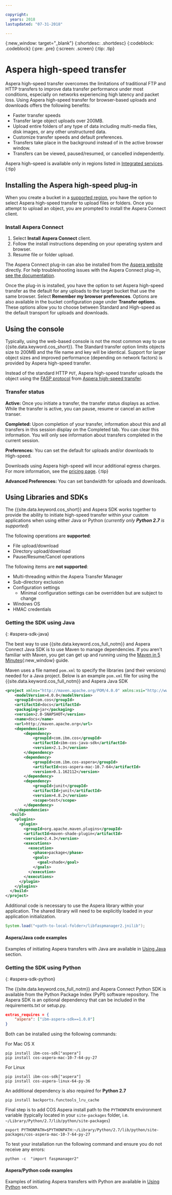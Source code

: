 ```yaml
---

copyright:
  years: 2018
lastupdated: "07-31-2018"

---
```

{:new_window: target="_blank"}
{:shortdesc: .shortdesc}
{:codeblock: .codeblock}
{:pre: .pre}
{:screen: .screen}
{:tip: .tip}

# Aspera high-speed transfer

Aspera high-speed transfer overcomes the limitations of traditional FTP and HTTP transfers to improve data transfer performance under most conditions, especially on networks experiencing high latency and packet loss. Using Aspera high-speed transfer for browser-based uploads and downloads offers the following benefits:

- Faster transfer speeds
- Transfer large object uploads over 200MB.
- Upload entire folders of any type of data including multi-media files, disk images, or any other unstructured data.
- Customize transfer speeds and default preferences.
- Transfers take place in the background instead of in the active browser window.
- Transfers can be viewed, paused/resumed, or cancelled independently.

Aspera high-speed is available only in regions listed in [Integrated services](/docs/services/cloud-object-storage/basics/services.html#service-availability).
{:tip}

## Installing the Aspera high-speed plug-in

When you create a bucket in a [supported region](/docs/services/cloud-object-storage/basics/services.html#service-availability), you have the option to select Aspera high-speed transfer to upload files or folders. Once you attempt to upload an object, you are prompted to install the Aspera Connect client.

### Install Aspera Connect

1. Select **Install Aspera Connect** client.
2. Follow the install instructions depending on your operating system and browser.
3. Resume file or folder upload.

The Aspera Connect plug-in can also be installed from the [Aspera website](http://downloads.asperasoft.com/connect2/) directly. For help troubleshooting issues with the Aspera Connect plug-in, [see the documentation](http://downloads.asperasoft.com/en/documentation/8).

Once the plug-in is installed, you have the option to set Aspera high-speed transfer as the default for any uploads to the target bucket that use the same browser. Select **Remember my browser preferences**. Options are also available in the bucket configuration page under **Transfer options**. These options allow you to choose between Standard and High-speed as the default transport for uploads and downloads.

## Using the console

Typically, using the web-based console is not the most common way to use {{site.data.keyword.cos_short}}. The Standard transfer option limits objects size to 200MB and the file name and key will be identical.  Support for larger object sizes and improved performance (depending on network factors) is provided by Aspera high-speed transfer.

Instead of the standard HTTP `PUT`, Aspera high-speed transfer uploads the object using the [FASP protocol](http://asperasoft.com/technology/transport/fasp/) from [Aspera high-speed transfer](https://www.ibm.com/cloud/high-speed-data-transfer). 
### Transfer status

**Active:** Once you initiate a transfer, the transfer status displays as active. While the transfer is active, you can pause, resume or cancel an active transer. 

**Completed:** Upon completion of your transfer, information about this and all transfers in this session display on the Completed tab. You can clear this information. You will only see information about transfers completed in the current session.

**Preferences:** You can set the default for uploads and/or downloads to High-speed.

Downloads using Aspera high-speed will incur additional egress charges. For more information, see the [pricing page](https://www.ibm.com/cloud-computing/bluemix/pricing-object-storage).
{:tip}

**Advanced Preferences:** You can set bandwidth for uploads and downloads.

## Using Libraries and SDKs

The {{site.data.keyword.cos_short}} and Aspera SDK works together to provide the ability to initiate high-speed transfer within your custom applications when using either Java or Python (*currently only **Python 2.7** is supported*)

The following operations are **supported**:
* File upload/download
* Directory upload/download
* Pause/Resume/Cancel operations

The following items are **not supported**:
* Multi-threading within the Aspera Transfer Manager
* Sub-directory exclusion
* Configuration settings
    * Minimal configuration settings can be overridden but are subject to change
* Windows OS
* HMAC credentials

### Getting the SDK using Java
{: #aspera-sdk-java}

The best way to use {{site.data.keyword.cos_full_notm}} and Aspera Connect Java SDK is to use Maven to manage dependencies. If you aren't familiar with Maven, you get can get up and running using the [Maven in 5 Minutes](https://maven.apache.org/guides/getting-started/maven-in-five-minutes.html){:new_window} guide.

Maven uses a file named `pom.xml` to specify the libraries (and their versions) needed for a Java project.  Below is an example `pom.xml` file for using the {{site.data.keyword.cos_full_notm}} and Aspera Java SDK

```xml
<project xmlns="http://maven.apache.org/POM/4.0.0" xmlns:xsi="http://www.w3.org/2001/XMLSchema-instance" xsi:schemaLocation="http://maven.apache.org/POM/4.0.0 http://maven.apache.org/maven-v4_0_0.xsd">
    <modelVersion>4.0.0</modelVersion>
    <groupId>com.cos</groupId>
    <artifactId>docs</artifactId>
    <packaging>jar</packaging>
    <version>2.0-SNAPSHOT</version>
    <name>docs</name>
    <url>http://maven.apache.org</url>
    <dependencies>
        <dependency>
            <groupId>com.ibm.cos</groupId>
            <artifactId>ibm-cos-java-sdk</artifactId>
            <version>2.1.3</version>
        </dependency>
        <dependency>
            <groupId>com.ibm.cos-aspera</groupId>
            <artifactId>cos-aspera-mac-10.7-64</artifactId>
            <version>0.1.162112</version>
        </dependency>
        <dependency>
            <groupId>junit</groupId>
            <artifactId>junit</artifactId>
            <version>4.8.2</version>
            <scope>test</scope>
        </dependency>
    </dependencies>
  <build>
    <plugins>
      <plugin>
        <groupId>org.apache.maven.plugins</groupId>
        <artifactId>maven-shade-plugin</artifactId>
        <version>2.4.3</version>
        <executions>
          <execution>
            <phase>package</phase>
            <goals>
              <goal>shade</goal>
            </goals>
          </execution>
        </executions>
      </plugin>
    </plugins>
  </build>
</project>
```

Additional code is necessary to use the Aspera library within your application.  The shared library will need to be explicitly loaded in your application initialization.

```java
System.load("<path-to-local-folder>/libfaspmanager2.jnilib");
```

#### Aspera/Java code examples

Examples of initiating Aspera transfers with Java are available in [Using Java](/docs/services/cloud-object-storage/libraries/java.html#using-aspera-connect-high-speed-transfer) section.

### Getting the SDK using Python
{: #aspera-sdk-python}

The {{site.data.keyword.cos_full_notm}} and Aspera Connect Python SDK is available from the Python Package Index (PyPI) software repository.  The Aspera SDK is an optional dependency that can be included in the requirements.txt or setup.py.

```json
extras_requires = {
    "aspera": ["ibm-aspera-sdk==1.0.0"]
}
```

Both can be installed using the following commands:

For Mac OS X
```
pip install ibm-cos-sdk["aspera"]
pip install cos-aspera-mac-10-7-64-py-27
```

For Linux
```
pip install ibm-cos-sdk["aspera"]
pip install cos-aspera-linux-64-py-36
```

An additional dependency is also required for **Python 2.7**
```
pip install backports.functools_lru_cache
```

Final step is to add COS Aspera install path to the `PYTHONPATH` environment variable (typically located in your `site-packages` folder, i.e. `~/Library/Python/2.7/lib/python/site-packages`)

```
export PYTHONPATH=$PYTHONPATH:~/Library/Python/2.7/lib/python/site-packages/cos-aspera-mac-10-7-64-py-27
```

To test your installation run the following command and ensure you do not receive any errors:

```
python -c  "import faspmanager2"
```

#### Aspera/Python code examples

Examples of initiating Aspera transfers with Python are available in [Using Python](/docs/services/cloud-object-storage/libraries/python.html#using-aspera-connect-high-speed-transfer) section.